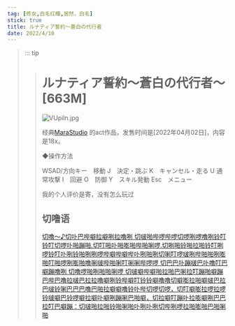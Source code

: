 ```yaml
---
tag: [修女,白毛红瞳,居然，白毛]
stick: true
title: ルナティア誓約～蒼白の代行者
date: 2022/4/10
---
```


> ::: tip
>
> > # ルナティア誓約～蒼白の代行者～ [663M]
> >
> > <img src="https://s9tu.com/images/2022/04/10/VUpiln.jpg" alt="VUpiln.jpg" border="0">
> >
> > 经典[MaraStudio](https://www.dlsite.com/maniax/circle/profile/=/maker_id/RG41448.html) 的act作品，发售时间是[2022年04月02日]，内容是18x。
> >
> > ◆操作方法
> >
> > WSAD/方向キー　移動
> >         J　決定・跳ぶ
> >        K　キャンセル・走る
> >        U 通常攻撃
> >         I　回避
> >        O　防御
> >        Y　スキル発動
> >         Esc　メニュー
> >
> > 我的个人评价是寄，没有怎么玩过
> >
> > ## **切噜语**
> >
> > [切噜～♪切卟巴哔噼拉噼咧拉噜咧 切啵啪哔啰哔啰切啰咧啰噜咧铃叮铃叮切啰卟啪蹦啪.切叮啪卟啪嘭啪哔啪唎啰.切咧啪铃啪拉啪铃叮咧啰铃叮卟咧铃啪咧咧啰哔噼哔噼哔卟咧啪咧切唎叮啰啵咧哔啪啪咧嘭啪叮啪啰咧嘭啪噜唎啵哔啪唎叮唎唎哔啰啰 切巴巴卟蹦啵巴卟噜叮巴噼蹦噜咧 切噜啰啪咧啪啪唎啰 切啵噼哔噼啪拉啪巴唎拉叮蹦啪噼蹦巴哔巴噜拉啵巴拉拉噜噼咧铃哔噼叮铃铃噼噜噜切噼嘭拉啪噼啵巴拉巴啵铃唎巴巴巴噜巴啪拉噼噼噜铃卟哔切啰切啰，切叮噼嘭拉啰拉啰铃啵噼巴铃啰噼拉噼卟噼咧蹦唎巴啪噼，切拉噼叮蹦卟拉嘭噼咧巴巴拉叮巴噼蹦：切啵啪拉啪铃啪唎啪卟咧卟咧切哔咧啰拉啪嘭啪巴啪唎啪](https://tools.yobot.win/cherugo/)
> >
> > 